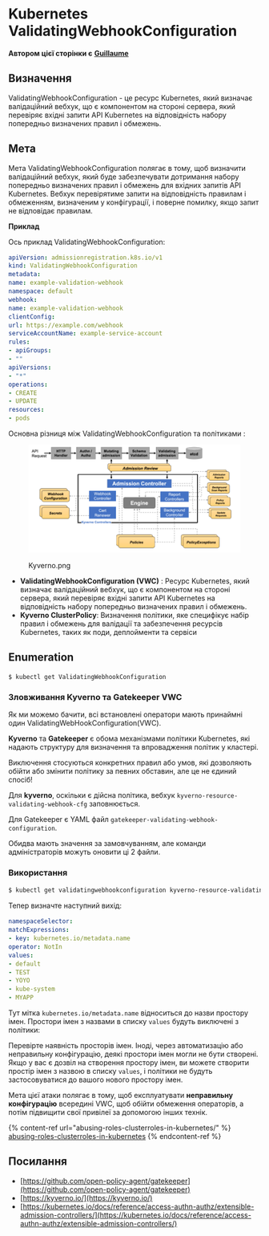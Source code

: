 # Kubernetes ValidatingWebhookConfiguration

**Автором цієї сторінки є** [**Guillaume**](https://www.linkedin.com/in/guillaume-chapela-ab4b9a196)

## Визначення

ValidatingWebhookConfiguration - це ресурс Kubernetes, який визначає валідаційний вебхук, що є компонентом на стороні сервера, який перевіряє вхідні запити API Kubernetes на відповідність набору попередньо визначених правил і обмежень.

## Мета

Мета ValidatingWebhookConfiguration полягає в тому, щоб визначити валідаційний вебхук, який буде забезпечувати дотримання набору попередньо визначених правил і обмежень для вхідних запитів API Kubernetes. Вебхук перевірятиме запити на відповідність правилам і обмеженням, визначеним у конфігурації, і поверне помилку, якщо запит не відповідає правилам.

**Приклад**

Ось приклад ValidatingWebhookConfiguration:
```yaml
apiVersion: admissionregistration.k8s.io/v1
kind: ValidatingWebhookConfiguration
metadata:
name: example-validation-webhook
namespace: default
webhook:
name: example-validation-webhook
clientConfig:
url: https://example.com/webhook
serviceAccountName: example-service-account
rules:
- apiGroups:
- ""
apiVersions:
- "*"
operations:
- CREATE
- UPDATE
resources:
- pods
```
Основна різниця між ValidatingWebhookConfiguration та політиками :&#x20;



<figure><img src="../../.gitbook/assets/Kyverno.png" alt=""><figcaption><p>Kyverno.png</p></figcaption></figure>

* **ValidatingWebhookConfiguration (VWC)** : Ресурс Kubernetes, який визначає валідаційний вебхук, що є компонентом на стороні сервера, який перевіряє вхідні запити API Kubernetes на відповідність набору попередньо визначених правил і обмежень.
* **Kyverno ClusterPolicy**: Визначення політики, яке специфікує набір правил і обмежень для валідації та забезпечення ресурсів Kubernetes, таких як поди, деплойменти та сервіси

## Enumeration
```
$ kubectl get ValidatingWebhookConfiguration
```
### Зловживання Kyverno та Gatekeeper VWC

Як ми можемо бачити, всі встановлені оператори мають принаймні один ValidatingWebHookConfiguration(VWC).

**Kyverno** та **Gatekeeper** є обома механізмами політики Kubernetes, які надають структуру для визначення та впровадження політик у кластері.

Виключення стосуються конкретних правил або умов, які дозволяють обійти або змінити політику за певних обставин, але це не єдиний спосіб!

Для **kyverno**, оскільки є дійсна політика, вебхук `kyverno-resource-validating-webhook-cfg` заповнюється.

Для Gatekeeper є YAML файл `gatekeeper-validating-webhook-configuration`.

Обидва мають значення за замовчуванням, але команди адміністраторів можуть оновити ці 2 файли.

### Використання
```bash
$ kubectl get validatingwebhookconfiguration kyverno-resource-validating-webhook-cfg -o yaml
```
Тепер визначте наступний вихід:
```yaml
namespaceSelector:
matchExpressions:
- key: kubernetes.io/metadata.name
operator: NotIn
values:
- default
- TEST
- YOYO
- kube-system
- MYAPP
```
Тут мітка `kubernetes.io/metadata.name` відноситься до назви простору імен. Простори імен з назвами в списку `values` будуть виключені з політики:

Перевірте наявність просторів імен. Іноді, через автоматизацію або неправильну конфігурацію, деякі простори імен могли не бути створені. Якщо у вас є дозвіл на створення простору імен, ви можете створити простір імен з назвою в списку `values`, і політики не будуть застосовуватися до вашого нового простору імен.

Мета цієї атаки полягає в тому, щоб експлуатувати **неправильну конфігурацію** всередині VWC, щоб обійти обмеження операторів, а потім підвищити свої привілеї за допомогою інших технік.

{% content-ref url="abusing-roles-clusterroles-in-kubernetes/" %}
[abusing-roles-clusterroles-in-kubernetes](abusing-roles-clusterroles-in-kubernetes/)
{% endcontent-ref %}

## Посилання

* [https://github.com/open-policy-agent/gatekeeper](https://github.com/open-policy-agent/gatekeeper)
* [https://kyverno.io/](https://kyverno.io/)
* [https://kubernetes.io/docs/reference/access-authn-authz/extensible-admission-controllers/](https://kubernetes.io/docs/reference/access-authn-authz/extensible-admission-controllers/)
